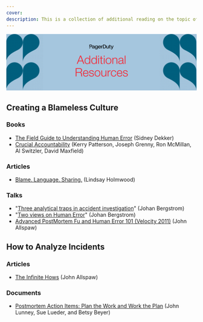 ```yaml
---
cover:
description: This is a collection of additional reading on the topic of incident response that we've found useful.
---
```

![Futher Reading and Resources](../assets/img/headers/Postmortems-Resources.png)

## Creating a Blameless Culture
### Books
* [The Field Guide to Understanding Human Error](https://www.amazon.com/Field-Guide-Understanding-Human-Error/dp/0754648265) (Sidney Dekker)
* [Crucial Accountability](https://www.amazon.com/Crucial-Accountability-Resolving-Expectations-Commitments/dp/0071829318) (Kerry Patterson, Joseph Grenny, Ron McMillan, Al Switzler, David Maxfield)

### Articles
* [Blame. Language. Sharing.](http://fractio.nl/2015/10/30/blame-language-sharing/) (Lindsay Holmwood)

### Talks
* "[Three analytical traps in accident investigation](https://www.youtube.com/watch?v=TqaFT-0cY7U)" (Johan Bergstrom)
* "[Two views on Human Error](https://www.youtube.com/watch?v=rHeukoWWtQ8)" (Johan Bergstrom)
* [Advanced PostMortem Fu and Human Error 101 (Velocity 2011)](http://www.slideshare.net/jallspaw/advanced-postmortem-fu-and-human-error-101-velocity-2011) (John Allspaw)

## How to Analyze Incidents
### Articles
* [The Infinite Hows](https://www.oreilly.com/ideas/the-infinite-hows) (John Allspaw)

### Documents
* [Postmortem Action Items: Plan the Work and Work the Plan](https://www.usenix.org/system/files/login/articles/login_spring17_09_lunney.pdf) (John Lunney, Sue Lueder, and Betsy Beyer)
